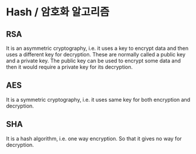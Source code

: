 # Hash / 암호화 알고리즘

## RSA 

It is an asymmetric cryptography, i.e. it uses a key to encrypt data and then uses a different key for decryption. These are normally called a public key and a private key. The public key can be used to encrypt some data and then it would require a private key for its decryption.



## AES

It is a symmetric cryptography, i.e. it uses same key for both encryption and decryption.



## SHA

It is a hash algorithm, i.e. one way encryption. So that it gives no way for decryption.